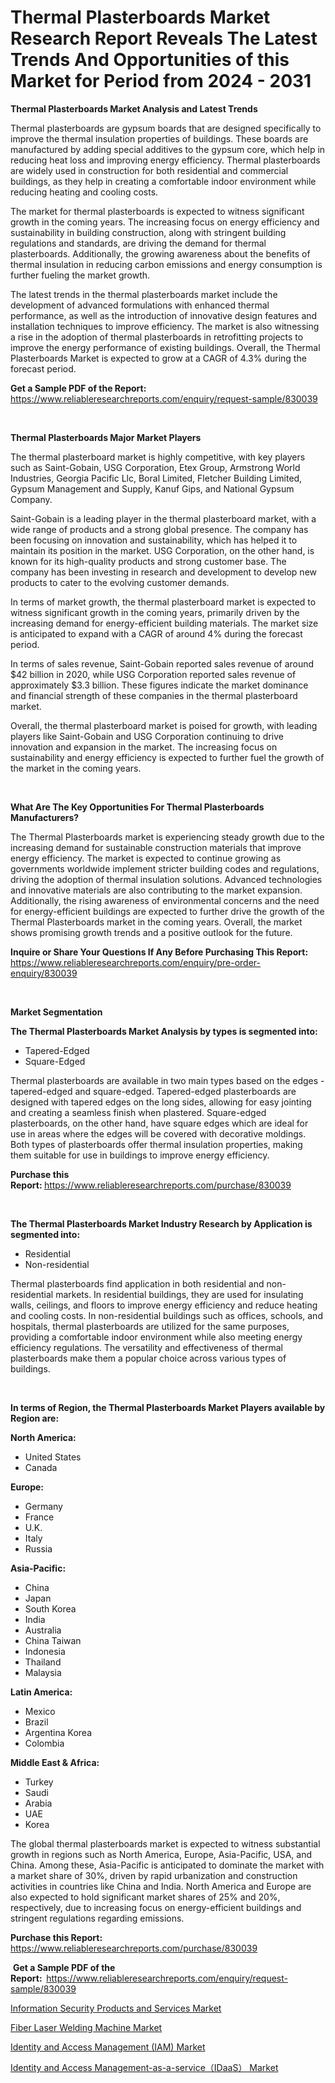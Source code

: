 <p><h1>Thermal Plasterboards Market Research Report Reveals The Latest Trends And Opportunities of this Market for Period from 2024 - 2031</h1></p><p><strong>Thermal Plasterboards Market Analysis and Latest Trends</strong></p>
<p><p>Thermal plasterboards are gypsum boards that are designed specifically to improve the thermal insulation properties of buildings. These boards are manufactured by adding special additives to the gypsum core, which help in reducing heat loss and improving energy efficiency. Thermal plasterboards are widely used in construction for both residential and commercial buildings, as they help in creating a comfortable indoor environment while reducing heating and cooling costs.</p><p>The market for thermal plasterboards is expected to witness significant growth in the coming years. The increasing focus on energy efficiency and sustainability in building construction, along with stringent building regulations and standards, are driving the demand for thermal plasterboards. Additionally, the growing awareness about the benefits of thermal insulation in reducing carbon emissions and energy consumption is further fueling the market growth.</p><p>The latest trends in the thermal plasterboards market include the development of advanced formulations with enhanced thermal performance, as well as the introduction of innovative design features and installation techniques to improve efficiency. The market is also witnessing a rise in the adoption of thermal plasterboards in retrofitting projects to improve the energy performance of existing buildings. Overall, the Thermal Plasterboards Market is expected to grow at a CAGR of 4.3% during the forecast period.</p></p>
<p><strong>Get a Sample PDF of the Report:&nbsp;</strong> <a href="https://www.reliableresearchreports.com/enquiry/request-sample/830039">https://www.reliableresearchreports.com/enquiry/request-sample/830039</a></p>
<p>&nbsp;</p>
<p><strong>Thermal Plasterboards Major Market Players</strong></p>
<p><p>The thermal plasterboard market is highly competitive, with key players such as Saint-Gobain, USG Corporation, Etex Group, Armstrong World Industries, Georgia Pacific Llc, Boral Limited, Fletcher Building Limited, Gypsum Management and Supply, Kanuf Gips, and National Gypsum Company. </p><p>Saint-Gobain is a leading player in the thermal plasterboard market, with a wide range of products and a strong global presence. The company has been focusing on innovation and sustainability, which has helped it to maintain its position in the market. USG Corporation, on the other hand, is known for its high-quality products and strong customer base. The company has been investing in research and development to develop new products to cater to the evolving customer demands.</p><p>In terms of market growth, the thermal plasterboard market is expected to witness significant growth in the coming years, primarily driven by the increasing demand for energy-efficient building materials. The market size is anticipated to expand with a CAGR of around 4% during the forecast period.</p><p>In terms of sales revenue, Saint-Gobain reported sales revenue of around $42 billion in 2020, while USG Corporation reported sales revenue of approximately $3.3 billion. These figures indicate the market dominance and financial strength of these companies in the thermal plasterboard market.</p><p>Overall, the thermal plasterboard market is poised for growth, with leading players like Saint-Gobain and USG Corporation continuing to drive innovation and expansion in the market. The increasing focus on sustainability and energy efficiency is expected to further fuel the growth of the market in the coming years.</p></p>
<p>&nbsp;</p>
<p><strong>What Are The Key Opportunities For Thermal Plasterboards Manufacturers?</strong></p>
<p><p>The Thermal Plasterboards market is experiencing steady growth due to the increasing demand for sustainable construction materials that improve energy efficiency. The market is expected to continue growing as governments worldwide implement stricter building codes and regulations, driving the adoption of thermal insulation solutions. Advanced technologies and innovative materials are also contributing to the market expansion. Additionally, the rising awareness of environmental concerns and the need for energy-efficient buildings are expected to further drive the growth of the Thermal Plasterboards market in the coming years. Overall, the market shows promising growth trends and a positive outlook for the future.</p></p>
<p><strong>Inquire or Share Your Questions If Any Before Purchasing This Report:</strong> <a href="https://www.reliableresearchreports.com/enquiry/pre-order-enquiry/830039">https://www.reliableresearchreports.com/enquiry/pre-order-enquiry/830039</a></p>
<p>&nbsp;</p>
<p><strong>Market Segmentation</strong></p>
<p><strong>The Thermal Plasterboards Market Analysis by types is segmented into:</strong></p>
<p><ul><li>Tapered-Edged</li><li>Square-Edged</li></ul></p>
<p><p>Thermal plasterboards are available in two main types based on the edges - tapered-edged and square-edged. Tapered-edged plasterboards are designed with tapered edges on the long sides, allowing for easy jointing and creating a seamless finish when plastered. Square-edged plasterboards, on the other hand, have square edges which are ideal for use in areas where the edges will be covered with decorative moldings. Both types of plasterboards offer thermal insulation properties, making them suitable for use in buildings to improve energy efficiency.</p></p>
<p><strong>Purchase this Report:&nbsp;</strong><a href="https://www.reliableresearchreports.com/purchase/830039">https://www.reliableresearchreports.com/purchase/830039</a></p>
<p>&nbsp;</p>
<p><strong>The Thermal Plasterboards Market Industry Research by Application is segmented into:</strong></p>
<p><ul><li>Residential</li><li>Non-residential</li></ul></p>
<p><p>Thermal plasterboards find application in both residential and non-residential markets. In residential buildings, they are used for insulating walls, ceilings, and floors to improve energy efficiency and reduce heating and cooling costs. In non-residential buildings such as offices, schools, and hospitals, thermal plasterboards are utilized for the same purposes, providing a comfortable indoor environment while also meeting energy efficiency regulations. The versatility and effectiveness of thermal plasterboards make them a popular choice across various types of buildings.</p></p>
<p>&nbsp;</p>
<p><strong>In terms of Region, the Thermal Plasterboards Market Players available by Region are:</strong></p>
<p>
    <p> <strong> North America: </strong>
        <ul>
            <li>United States</li>
            <li>Canada</li>
        </ul>
        </p> 
    <p> <strong> Europe: </strong>
        <ul>
            <li>Germany</li>
            <li>France</li>
            <li>U.K.</li>
            <li>Italy</li>
            <li>Russia</li>
        </ul>
        </p> 
    <p> <strong> Asia-Pacific: </strong>
        <ul>
            <li>China</li>
            <li>Japan</li>
            <li>South Korea</li>
            <li>India</li>
            <li>Australia</li>
            <li>China Taiwan</li>
            <li>Indonesia</li>
            <li>Thailand</li>
            <li>Malaysia</li>
        </ul>
        </p> 
    <p> <strong> Latin America: </strong>
        <ul>
            <li>Mexico</li>
            <li>Brazil</li>
            <li>Argentina Korea</li>
            <li>Colombia</li>
        </ul>
        </p> 
    <p> <strong> Middle East & Africa: </strong>
        <ul>
            <li>Turkey</li>
            <li>Saudi</li>
            <li>Arabia</li>
            <li>UAE</li>
            <li>Korea</li>
        </ul>
    </p>
    </p>
<p><p>The global thermal plasterboards market is expected to witness substantial growth in regions such as North America, Europe, Asia-Pacific, USA, and China. Among these, Asia-Pacific is anticipated to dominate the market with a market share of 30%, driven by rapid urbanization and construction activities in countries like China and India. North America and Europe are also expected to hold significant market shares of 25% and 20%, respectively, due to increasing focus on energy-efficient buildings and stringent regulations regarding emissions.</p></p>
<p><strong>Purchase this Report: </strong><a href="https://www.reliableresearchreports.com/purchase/830039">https://www.reliableresearchreports.com/purchase/830039</a></p>
<p>&nbsp;<strong>Get a Sample PDF of the Report:&nbsp;&nbsp;</strong><a href="https://www.reliableresearchreports.com/enquiry/request-sample/830039">https://www.reliableresearchreports.com/enquiry/request-sample/830039</a></p>
<p><strong></strong></p>
<p><p><a href="https://view.publitas.com/reportprime-1/information-security-products-and-services-market-research-report-reveals-the-latest-trends-and-opportunities-of-this-market-for-period-from-2023-2030/">Information Security Products and Services Market</a></p><p><a href="https://funky-papaya-cf4.notion.site/Fiber-Laser-Welding-Machine-Market-Size-Share-Trends-Analysis-Report-By-Application-Regional-Out-510111881de348eda6d93e2a02871f5e">Fiber Laser Welding Machine Market</a></p><p><a href="https://view.publitas.com/reportprime-1/identity-and-access-management-iam-market-size-market-trends-and-growth-outlook-forecasted-for-period-from-2023-to-2030/">Identity and Access Management (IAM) Market</a></p><p><a href="https://view.publitas.com/reportprime-1/identity-and-access-management-as-a-service-idaas-market-research-report-provides-critical-insights-that-can-help-shape-business-development-and-investment-strategies/">Identity and Access Management-as-a-service（IDaaS） Market</a></p></p>